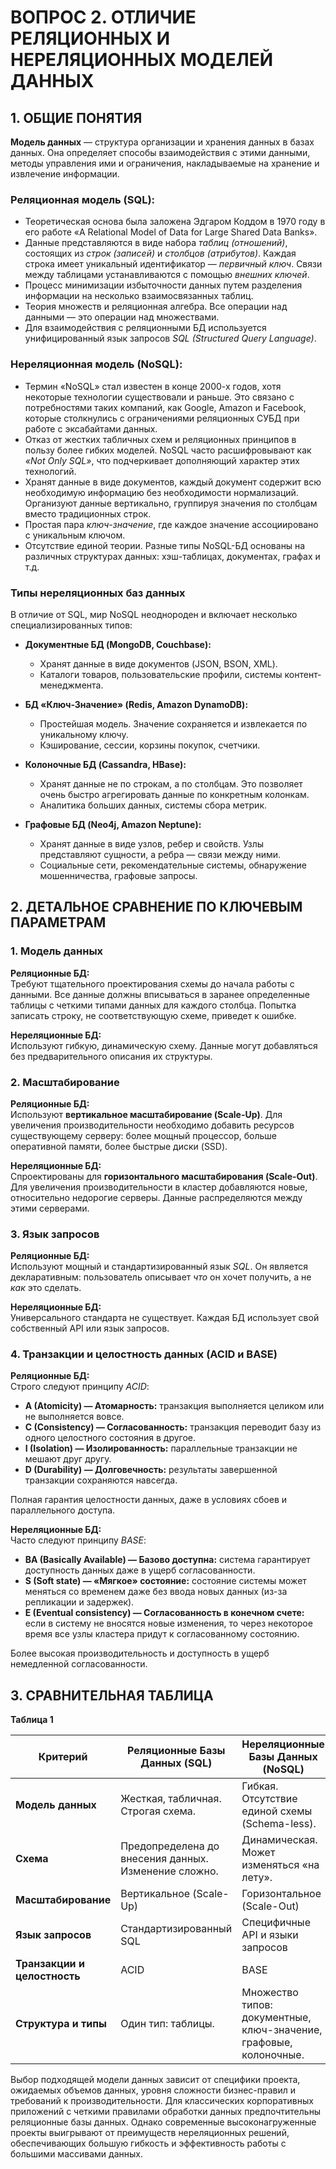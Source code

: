 # ВОПРОС 2. ОТЛИЧИЕ РЕЛЯЦИОННЫХ И НЕРЕЛЯЦИОННЫХ МОДЕЛЕЙ ДАННЫХ

## 1. ОБЩИЕ ПОНЯТИЯ

**Модель данных** — структура организации и хранения данных в базах данных. Она определяет способы взаимодействия с этими данными, методы управления ими и ограничения, накладываемые на хранение и извлечение информации.

### Реляционная модель (SQL):

- Теоретическая основа была заложена Эдгаром Коддом в 1970 году в его работе «A Relational Model of Data for Large Shared Data Banks».
- Данные представляются в виде набора *таблиц (отношений)*, состоящих из *строк (записей)* и *столбцов (атрибутов)*. Каждая строка имеет уникальный идентификатор — *первичный ключ*. Связи между таблицами устанавливаются с помощью *внешних ключей*.
- Процесс минимизации избыточности данных путем разделения информации на несколько взаимосвязанных таблиц.
- Теория множеств и реляционная алгебра. Все операции над данными — это операции над множествами.
- Для взаимодействия с реляционными БД используется унифицированный язык запросов *SQL (Structured Query Language)*.

### Нереляционная модель (NoSQL):

- Термин «NoSQL» стал известен в конце 2000-х годов, хотя некоторые технологии существовали и раньше. Это связано с потребностями таких компаний, как Google, Amazon и Facebook, которые столкнулись с ограничениями реляционных СУБД при работе с эксабайтами данных.
- Отказ от жестких табличных схем и реляционных принципов в пользу более гибких моделей. NoSQL часто расшифровывают как *«Not Only SQL»*, что подчеркивает дополняющий характер этих технологий.
- Хранят данные в виде документов, каждый документ содержит всю необходимую информацию без необходимости нормализаций. Организуют данные вертикально, группируя значения по столбцам вместо традиционных строк.
- Простая пара *ключ-значение*, где каждое значение ассоциировано с уникальным ключом.
- Отсутствие единой теории. Разные типы NoSQL-БД основаны на различных структурах данных: хэш-таблицах, документах, графах и т.д.

### Типы нереляционных баз данных

В отличие от SQL, мир NoSQL неоднороден и включает несколько специализированных типов:

- **Документные БД (MongoDB, Couchbase):**
  - Хранят данные в виде документов (JSON, BSON, XML).
  - Каталоги товаров, пользовательские профили, системы контент-менеджмента.

- **БД «Ключ-Значение» (Redis, Amazon DynamoDB):**
  - Простейшая модель. Значение сохраняется и извлекается по уникальному ключу.
  - Кэширование, сессии, корзины покупок, счетчики.

- **Колоночные БД (Cassandra, HBase):**
  - Хранят данные не по строкам, а по столбцам. Это позволяет очень быстро агрегировать данные по конкретным колонкам.
  - Аналитика больших данных, системы сбора метрик.

- **Графовые БД (Neo4j, Amazon Neptune):**
  - Хранят данные в виде узлов, ребер и свойств. Узлы представляют сущности, а ребра — связи между ними.
  - Социальные сети, рекомендательные системы, обнаружение мошенничества, графовые запросы.

## 2. ДЕТАЛЬНОЕ СРАВНЕНИЕ ПО КЛЮЧЕВЫМ ПАРАМЕТРАМ

### 1. Модель данных

**Реляционные БД:**  
Требуют тщательного проектирования схемы до начала работы с данными. Все данные должны вписываться в заранее определенные таблицы с четкими типами данных для каждого столбца. Попытка записать строку, не соответствующую схеме, приведет к ошибке.

**Нереляционные БД:**  
Используют гибкую, динамическую схему. Данные могут добавляться без предварительного описания их структуры.

### 2. Масштабирование

**Реляционные БД:**  
Используют **вертикальное масштабирование (Scale-Up)**. Для увеличения производительности необходимо добавить ресурсов существующему серверу: более мощный процессор, больше оперативной памяти, более быстрые диски (SSD).

**Нереляционные БД:**  
Спроектированы для **горизонтального масштабирования (Scale-Out)**. Для увеличения производительности в кластер добавляются новые, относительно недорогие серверы. Данные распределяются между этими серверами.

### 3. Язык запросов

**Реляционные БД:**  
Используют мощный и стандартизированный язык *SQL*. Он является декларативным: пользователь описывает *что* он хочет получить, а не *как* это сделать.

**Нереляционные БД:**  
Универсального стандарта не существует. Каждая БД использует свой собственный API или язык запросов.

### 4. Транзакции и целостность данных (ACID и BASE)

**Реляционные БД:**  
Строго следуют принципу *ACID*:

- **A (Atomicity) — Атомарность:** транзакция выполняется целиком или не выполняется вовсе.
- **C (Consistency) — Согласованность:** транзакция переводит базу из одного целостного состояния в другое.
- **I (Isolation) — Изолированность:** параллельные транзакции не мешают друг другу.
- **D (Durability) — Долговечность:** результаты завершенной транзакции сохраняются навсегда.

Полная гарантия целостности данных, даже в условиях сбоев и параллельного доступа.

**Нереляционные БД:**  
Часто следуют принципу *BASE*:

- **BA (Basically Available) — Базово доступна:** система гарантирует доступность данных даже в ущерб согласованности.
- **S (Soft state) — «Мягкое» состояние:** состояние системы может меняться со временем даже без ввода новых данных (из-за репликации и задержек).
- **E (Eventual consistency) — Согласованность в конечном счете:** если в систему не вносятся новые изменения, то через некоторое время все узлы кластера придут к согласованному состоянию.

Более высокая производительность и доступность в ущерб немедленной согласованности.

## 3. СРАВНИТЕЛЬНАЯ ТАБЛИЦА

**Таблица 1**

| Критерий | Реляционные Базы Данных (SQL) | Нереляционные Базы Данных (NoSQL) |
|----------|-------------------------------|-----------------------------------|
| **Модель данных** | Жесткая, табличная. Строгая схема. | Гибкая. Отсутствие единой схемы (Schema-less). |
| **Схема** | Предопределена до внесения данных. Изменение сложно. | Динамическая. Может изменяться «на лету». |
| **Масштабирование** | Вертикальное (Scale-Up) | Горизонтальное (Scale-Out) |
| **Язык запросов** | Стандартизированный SQL | Специфичные API и языки запросов |
| **Транзакции и целостность** | ACID | BASE |
| **Структура и типы** | Один тип: таблицы. | Множество типов: документные, ключ-значение, графовые, колоночные. |

Выбор подходящей модели данных зависит от специфики проекта, ожидаемых объемов данных, уровня сложности бизнес-правил и требований к производительности. Для классических корпоративных приложений с четкими правилами обработки данных предпочтительны реляционные базы данных. Однако современные высоконагруженные проекты выигрывают от преимуществ нереляционных решений, обеспечивающих большую гибкость и эффективность работы с большими массивами данных.